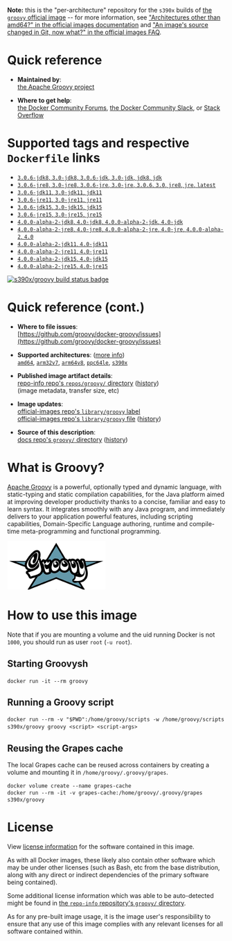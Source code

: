 <!--

********************************************************************************

WARNING:

    DO NOT EDIT "groovy/README.md"

    IT IS AUTO-GENERATED

    (from the other files in "groovy/" combined with a set of templates)

********************************************************************************

-->

**Note:** this is the "per-architecture" repository for the `s390x` builds of [the `groovy` official image](https://hub.docker.com/_/groovy) -- for more information, see ["Architectures other than amd64?" in the official images documentation](https://github.com/docker-library/official-images#architectures-other-than-amd64) and ["An image's source changed in Git, now what?" in the official images FAQ](https://github.com/docker-library/faq#an-images-source-changed-in-git-now-what).

# Quick reference

-	**Maintained by**:  
	[the Apache Groovy project](https://github.com/groovy/docker-groovy)

-	**Where to get help**:  
	[the Docker Community Forums](https://forums.docker.com/), [the Docker Community Slack](https://dockr.ly/slack), or [Stack Overflow](https://stackoverflow.com/search?tab=newest&q=docker)

# Supported tags and respective `Dockerfile` links

-	[`3.0.6-jdk8`, `3.0-jdk8`, `3.0.6-jdk`, `3.0-jdk`, `jdk8`, `jdk`](https://github.com/groovy/docker-groovy/blob/a48a3fed614ad8a42f555cf6a5a8299ec47b658e/jdk8/Dockerfile)
-	[`3.0.6-jre8`, `3.0-jre8`, `3.0.6-jre`, `3.0-jre`, `3.0.6`, `3.0`, `jre8`, `jre`, `latest`](https://github.com/groovy/docker-groovy/blob/a48a3fed614ad8a42f555cf6a5a8299ec47b658e/jre8/Dockerfile)
-	[`3.0.6-jdk11`, `3.0-jdk11`, `jdk11`](https://github.com/groovy/docker-groovy/blob/a48a3fed614ad8a42f555cf6a5a8299ec47b658e/jdk11/Dockerfile)
-	[`3.0.6-jre11`, `3.0-jre11`, `jre11`](https://github.com/groovy/docker-groovy/blob/a48a3fed614ad8a42f555cf6a5a8299ec47b658e/jre11/Dockerfile)
-	[`3.0.6-jdk15`, `3.0-jdk15`, `jdk15`](https://github.com/groovy/docker-groovy/blob/a48a3fed614ad8a42f555cf6a5a8299ec47b658e/jdk15/Dockerfile)
-	[`3.0.6-jre15`, `3.0-jre15`, `jre15`](https://github.com/groovy/docker-groovy/blob/a48a3fed614ad8a42f555cf6a5a8299ec47b658e/jre15/Dockerfile)
-	[`4.0.0-alpha-2-jdk8`, `4.0-jdk8`, `4.0.0-alpha-2-jdk`, `4.0-jdk`](https://github.com/groovy/docker-groovy/blob/a5bc6d96b7e8a8bd82439fdaa048c222229d82ec/jdk8/Dockerfile)
-	[`4.0.0-alpha-2-jre8`, `4.0-jre8`, `4.0.0-alpha-2-jre`, `4.0-jre`, `4.0.0-alpha-2`, `4.0`](https://github.com/groovy/docker-groovy/blob/a5bc6d96b7e8a8bd82439fdaa048c222229d82ec/jre8/Dockerfile)
-	[`4.0.0-alpha-2-jdk11`, `4.0-jdk11`](https://github.com/groovy/docker-groovy/blob/a5bc6d96b7e8a8bd82439fdaa048c222229d82ec/jdk11/Dockerfile)
-	[`4.0.0-alpha-2-jre11`, `4.0-jre11`](https://github.com/groovy/docker-groovy/blob/a5bc6d96b7e8a8bd82439fdaa048c222229d82ec/jre11/Dockerfile)
-	[`4.0.0-alpha-2-jdk15`, `4.0-jdk15`](https://github.com/groovy/docker-groovy/blob/a5bc6d96b7e8a8bd82439fdaa048c222229d82ec/jdk15/Dockerfile)
-	[`4.0.0-alpha-2-jre15`, `4.0-jre15`](https://github.com/groovy/docker-groovy/blob/a5bc6d96b7e8a8bd82439fdaa048c222229d82ec/jre15/Dockerfile)

[![s390x/groovy build status badge](https://img.shields.io/jenkins/s/https/doi-janky.infosiftr.net/job/multiarch/job/s390x/job/groovy.svg?label=s390x/groovy%20%20build%20job)](https://doi-janky.infosiftr.net/job/multiarch/job/s390x/job/groovy/)

# Quick reference (cont.)

-	**Where to file issues**:  
	[https://github.com/groovy/docker-groovy/issues](https://github.com/groovy/docker-groovy/issues)

-	**Supported architectures**: ([more info](https://github.com/docker-library/official-images#architectures-other-than-amd64))  
	[`amd64`](https://hub.docker.com/r/amd64/groovy/), [`arm32v7`](https://hub.docker.com/r/arm32v7/groovy/), [`arm64v8`](https://hub.docker.com/r/arm64v8/groovy/), [`ppc64le`](https://hub.docker.com/r/ppc64le/groovy/), [`s390x`](https://hub.docker.com/r/s390x/groovy/)

-	**Published image artifact details**:  
	[repo-info repo's `repos/groovy/` directory](https://github.com/docker-library/repo-info/blob/master/repos/groovy) ([history](https://github.com/docker-library/repo-info/commits/master/repos/groovy))  
	(image metadata, transfer size, etc)

-	**Image updates**:  
	[official-images repo's `library/groovy` label](https://github.com/docker-library/official-images/issues?q=label%3Alibrary%2Fgroovy)  
	[official-images repo's `library/groovy` file](https://github.com/docker-library/official-images/blob/master/library/groovy) ([history](https://github.com/docker-library/official-images/commits/master/library/groovy))

-	**Source of this description**:  
	[docs repo's `groovy/` directory](https://github.com/docker-library/docs/tree/master/groovy) ([history](https://github.com/docker-library/docs/commits/master/groovy))

# What is Groovy?

[Apache Groovy](http://groovy-lang.org/) is a powerful, optionally typed and dynamic language, with static-typing and static compilation capabilities, for the Java platform aimed at improving developer productivity thanks to a concise, familiar and easy to learn syntax. It integrates smoothly with any Java program, and immediately delivers to your application powerful features, including scripting capabilities, Domain-Specific Language authoring, runtime and compile-time meta-programming and functional programming.

![logo](https://raw.githubusercontent.com/docker-library/docs/bb5fc730ed18c45d86425f9fa4265d50cb795ec8/groovy/logo.png)

# How to use this image

Note that if you are mounting a volume and the uid running Docker is not `1000`, you should run as user `root` (`-u root`).

## Starting Groovysh

`docker run -it --rm groovy`

## Running a Groovy script

`docker run --rm -v "$PWD":/home/groovy/scripts -w /home/groovy/scripts s390x/groovy groovy <script> <script-args>`

## Reusing the Grapes cache

The local Grapes cache can be reused across containers by creating a volume and mounting it in `/home/groovy/.groovy/grapes`.

```console
docker volume create --name grapes-cache
docker run --rm -it -v grapes-cache:/home/groovy/.groovy/grapes s390x/groovy
```

# License

View [license information](http://www.apache.org/licenses/LICENSE-2.0.html) for the software contained in this image.

As with all Docker images, these likely also contain other software which may be under other licenses (such as Bash, etc from the base distribution, along with any direct or indirect dependencies of the primary software being contained).

Some additional license information which was able to be auto-detected might be found in [the `repo-info` repository's `groovy/` directory](https://github.com/docker-library/repo-info/tree/master/repos/groovy).

As for any pre-built image usage, it is the image user's responsibility to ensure that any use of this image complies with any relevant licenses for all software contained within.
